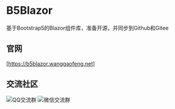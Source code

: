 # B5Blazor
基于Bootstrap5的Blazor组件库，准备开源，并同步到Github和Gitee
## 官网
[https://b5blazor.wanggaofeng.net]
## 交流社区
![QQ交流群]()
![微信交流群]()
## 